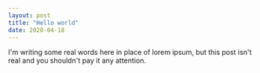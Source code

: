 ```yaml
---
layout: post
title: "Hello world"
date: 2020-04-18
---
```


I'm writing some real words here in place of lorem ipsum, but this post isn't real and you shouldn't pay it any attention.
